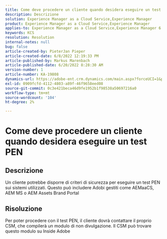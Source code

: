 ```yaml
---
title: Come deve procedere un cliente quando desidera eseguire un test PEN
description: Descrizione
solution: Experience Manager as a Cloud Service,Experience Manager
product: Experience Manager as a Cloud Service,Experience Manager
applies-to: Experience Manager as a Cloud Service,Experience Manager 6.5
keywords: KCS
resolution: Resolution
internal-notes: null
bug: false
article-created-by: PieterJan Pieper
article-created-date: 6/8/2022 12:19:33 PM
article-published-by: Markus Marenbach
article-published-date: 6/20/2022 8:28:30 AM
version-number: 1
article-number: KA-19808
dynamics-url: https://adobe-ent.crm.dynamics.com/main.aspx?forceUCI=1&pagetype=entityrecord&etn=knowledgearticle&id=4e30cf3f-25e7-ec11-bb3c-000d3a3bdca6
exl-id: 0909fcfd-4112-4803-a89f-46f9658eed08
source-git-commit: 0c3e421beca46d9fe1952b1f98538a50697216a0
workflow-type: tm+mt
source-wordcount: '104'
ht-degree: 2%

---
```


# Come deve procedere un cliente quando desidera eseguire un test PEN

## Descrizione


Un cliente potrebbe disporre di criteri di sicurezza per eseguire un test PEN sui sistemi utilizzati.
Questo può includere Adobi gestiti come AEMaaCS, AEM MS o AEM Assets Brand Portal


## Risoluzione


Per poter procedere con il test PEN, il cliente dovrà contattare il proprio CSM, che compilerà un modulo di non divulgazione.
Il CSM può trovare questo modulo su Inside Adobe
